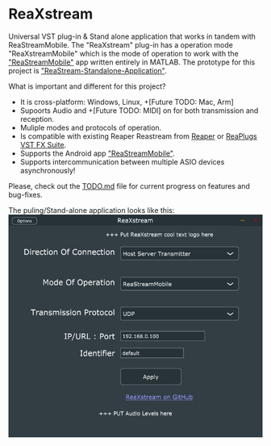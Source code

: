 # ReaXstream
Universal VST plug-in & Stand alone application that works in tandem with ReaStreamMobile.
The "ReaXstream" plug-in has a operation mode "ReaXstreamMobile" which is the mode of operation to work with the ["ReaStreamMobile"](https://github.com/JessyJP/ReaStreamMobile) app written entirely in MATLAB.
The prototype for this project is ["ReaStream-Standalone-Application"](https://github.com/JessyJP/ReaStream-Standalone-Application).

What is important and different for this project?
  + It is cross-platform: Windows, Linux, +[Future TODO: Mac, Arm]
  + Supoorts Audio and +[Future TODO: MIDI] on for both transmission and reception.
  + Muliple modes and protocols of operation.
  + Is compatible with existing Reaper Reastream from [Reaper](https://www.reaper.fm) or [ReaPlugs VST FX Suite](https://www.reaper.fm/reaplugs/).
  + Supports the Android app ["ReaStreamMobile"](https://github.com/JessyJP/ReaStreamMobile).
  + Supports intercommunication between multiple ASIO devices asynchronously!

Please, check out the [TODO.md](TODO.md) file for current progress on features and bug-fixes.

The puling/Stand-alone application looks like this:
![plot](Images/Readme_Plugin_image.png)
